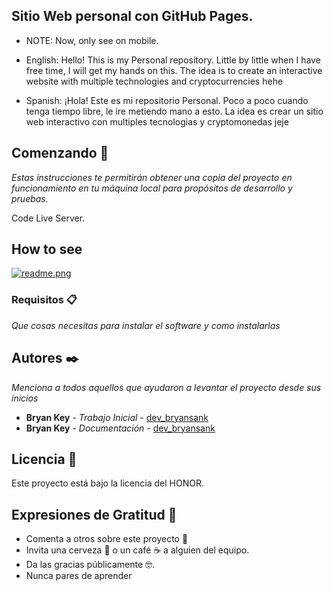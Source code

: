 ## Sitio Web personal con GitHub Pages.

* NOTE: Now, only see on mobile.

* English: Hello! This is my Personal repository.
Little by little when I have free time, I will get my hands on this. The idea is to create an interactive website with multiple technologies and cryptocurrencies hehe

* Spanish: ¡Hola! Este es mi repositorio Personal.
Poco a poco cuando tenga tiempo libre, le ire metiendo mano a esto. La idea es crear un sitio web interactivo con multiples tecnologias y cryptomonedas jeje

## Comenzando 🚀

_Estas instrucciones te permitirán obtener una copia del proyecto en funcionamiento en tu máquina local para propósitos de desarrollo y pruebas._

Code Live Server.


## How to see
[![readme.png](https://i.postimg.cc/Hkrytj4X/readme.png)](https://postimg.cc/68NqWWPp)

### Requisitos 📋

_Que cosas necesitas para instalar el software y como instalarlas_

## Autores ✒️

_Menciona a todos aquellos que ayudaron a levantar el proyecto desde sus inicios_

* **Bryan Key** - *Trabajo Inicial* - [dev_bryansank](https://github.com/bryansank)
* **Bryan Key** - *Documentación* - [dev_bryansank](https://github.com/bryansank) 

## Licencia 📄

Este proyecto está bajo la licencia del HONOR.

## Expresiones de Gratitud 🎁

* Comenta a otros sobre este proyecto 📢
* Invita una cerveza 🍺 o un café ☕ a alguien del equipo. 
* Da las gracias públicamente 🤓.
* Nunca pares de aprender
~~~Testing
